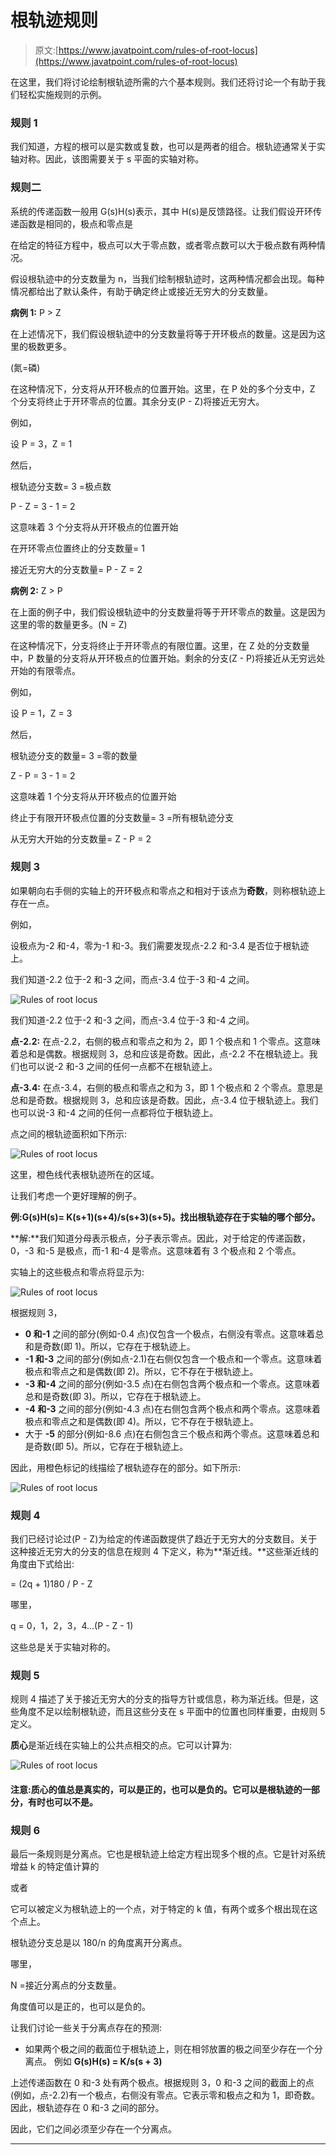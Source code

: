 # 根轨迹规则

> 原文:[https://www.javatpoint.com/rules-of-root-locus](https://www.javatpoint.com/rules-of-root-locus)

在这里，我们将讨论绘制根轨迹所需的六个基本规则。我们还将讨论一个有助于我们轻松实施规则的示例。

### 规则 1

我们知道，方程的根可以是实数或复数，也可以是两者的组合。根轨迹通常关于实轴对称。因此，该图需要关于 s 平面的实轴对称。

### 规则二

系统的传递函数一般用 G(s)H(s)表示，其中 H(s)是反馈路径。让我们假设开环传递函数是相同的，极点和零点是

在给定的特征方程中，极点可以大于零点数，或者零点数可以大于极点数有两种情况。

假设根轨迹中的分支数量为 n，当我们绘制根轨迹时，这两种情况都会出现。每种情况都给出了默认条件，有助于确定终止或接近无穷大的分支数量。

**病例 1:** P > Z

在上述情况下，我们假设根轨迹中的分支数量将等于开环极点的数量。这是因为这里的极数更多。

(氮=磷)

在这种情况下，分支将从开环极点的位置开始。这里，在 P 处的多个分支中，Z 个分支将终止于开环零点的位置。其余分支(P - Z)将接近无穷大。

例如，

设 P = 3，Z = 1

然后，

根轨迹分支数= 3 =极点数

P - Z = 3 - 1 = 2

这意味着 3 个分支将从开环极点的位置开始

在开环零点位置终止的分支数量= 1

接近无穷大的分支数量= P - Z = 2

**病例 2:** Z > P

在上面的例子中，我们假设根轨迹中的分支数量将等于开环零点的数量。这是因为这里的零的数量更多。(N = Z)

在这种情况下，分支将终止于开环零点的有限位置。这里，在 Z 处的分支数量中，P 数量的分支将从开环极点的位置开始。剩余的分支(Z - P)将接近从无穷远处开始的有限零点。

例如，

设 P = 1，Z = 3

然后，

根轨迹分支的数量= 3 =零的数量

Z - P = 3 - 1 = 2

这意味着 1 个分支将从开环极点的位置开始

终止于有限开环极点位置的分支数量= 3 =所有根轨迹分支

从无穷大开始的分支数量= Z - P = 2

### 规则 3

如果朝向右手侧的实轴上的开环极点和零点之和相对于该点为**奇数**，则称根轨迹上存在一点。

例如，

设极点为-2 和-4，零为-1 和-3。我们需要发现点-2.2 和-3.4 是否位于根轨迹上。

我们知道-2.2 位于-2 和-3 之间，而点-3.4 位于-3 和-4 之间。

![Rules of root locus](../Images/0368f57c0ea658be73808052ff1a3c40.png)

我们知道-2.2 位于-2 和-3 之间，而点-3.4 位于-3 和-4 之间。

**点-2.2:** 在点-2.2，右侧的极点和零点之和为 2，即 1 个极点和 1 个零点。这意味着总和是偶数。根据规则 3，总和应该是奇数。因此，点-2.2 不在根轨迹上。我们也可以说-2 和-3 之间的任何一点都不在根轨迹上。

**点-3.4:** 在点-3.4，右侧的极点和零点之和为 3，即 1 个极点和 2 个零点。意思是总和是奇数。根据规则 3，总和应该是奇数。因此，点-3.4 位于根轨迹上。我们也可以说-3 和-4 之间的任何一点都将位于根轨迹上。

点之间的根轨迹面积如下所示:

![Rules of root locus](../Images/682633b75aeb016f84f43e67a3465cbe.png)

这里，橙色线代表根轨迹所在的区域。

让我们考虑一个更好理解的例子。

**例:G(s)H(s)= K(s+1)(s+4)/s(s+3)(s+5)。找出根轨迹存在于实轴的哪个部分。**

**解:**我们知道分母表示极点，分子表示零点。因此，对于给定的传递函数，0，-3 和-5 是极点，而-1 和-4 是零点。这意味着有 3 个极点和 2 个零点。

实轴上的这些极点和零点将显示为:

![Rules of root locus](../Images/708ecff661420f121ea2322043e7424d.png)

根据规则 3，

*   **0 和-1** 之间的部分(例如-0.4 点)仅包含一个极点，右侧没有零点。这意味着总和是奇数(即 1)。所以，它存在于根轨迹上。
*   **-1 和-3** 之间的部分(例如点-2.1)在右侧仅包含一个极点和一个零点。这意味着极点和零点之和是偶数(即 2)。所以，它不存在于根轨迹上。
*   **-3 和-4** 之间的部分(例如-3.5 点)在右侧包含两个极点和一个零点。这意味着总和是奇数(即 3)。所以，它存在于根轨迹上。
*   **-4 和-3** 之间的部分(例如-4.3 点)在右侧包含两个极点和两个零点。这意味着极点和零点之和是偶数(即 4)。所以，它不存在于根轨迹上。
*   大于 **-5** 的部分(例如-8.6 点)在右侧包含三个极点和两个零点。这意味着总和是奇数(即 5)。所以，它存在于根轨迹上。

因此，用橙色标记的线描绘了根轨迹存在的部分。如下所示:

![Rules of root locus](../Images/1c0a2d7b3f536f09fcc048284d411765.png)

### 规则 4

我们已经讨论过(P - Z)为给定的传递函数提供了趋近于无穷大的分支数目。关于这种接近无穷大的分支的信息在规则 4 下定义，称为**渐近线。**这些渐近线的角度由下式给出:

= (2q + 1)180 / P - Z

哪里，

q = 0，1，2，3，4...(P - Z - 1)

这些总是关于实轴对称的。

### 规则 5

规则 4 描述了关于接近无穷大的分支的指导方针或信息，称为渐近线。但是，这些角度不足以绘制根轨迹，而且这些分支在 s 平面中的位置也同样重要，由规则 5 定义。

**质心**是渐近线在实轴上的公共点相交的点。它可以计算为:

![Rules of root locus](../Images/e97d7037838a531ccc022d47a8f945b8.png)

#### 注意:质心的值总是真实的，可以是正的，也可以是负的。它可以是根轨迹的一部分，有时也可以不是。

### 规则 6

最后一条规则是分离点。它也是根轨迹上给定方程出现多个根的点。它是针对系统增益 k 的特定值计算的

或者

它可以被定义为根轨迹上的一个点，对于特定的 k 值，有两个或多个根出现在这个点上。

根轨迹分支总是以 180/n 的角度离开分离点。

哪里，

N =接近分离点的分支数量。

角度值可以是正的，也可以是负的。

让我们讨论一些关于分离点存在的预测:

*   如果两个极之间的截面位于根轨迹上，则在相邻放置的极之间至少存在一个分离点。
    例如
    **G(s)H(s) = K/s(s + 3)**

上述传递函数在 0 和-3 处有两个极点。根据规则 3，0 和-3 之间的截面上的点(例如，点-2.2)有一个极点，右侧没有零点。它表示零和极点之和为 1，即奇数。因此，根轨迹存在 0 和-3 之间的部分。

因此，它们之间必须至少存在一个分离点。

* * *